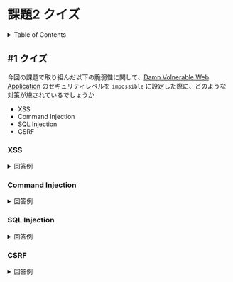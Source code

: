 # 課題2 クイズ

<!-- START doctoc generated TOC please keep comment here to allow auto update -->
<!-- DON'T EDIT THIS SECTION, INSTEAD RE-RUN doctoc TO UPDATE -->
<details>
<summary>Table of Contents</summary>

- [&#035;1 クイズ](#1-%E3%82%AF%E3%82%A4%E3%82%BA)

</details>
<!-- END doctoc generated TOC please keep comment here to allow auto update -->

## #1 クイズ

今回の課題で取り組んだ以下の脆弱性に関して、[Damn Volnerable Web Application](https://dvwa.co.uk/) のセキュリティレベルを `impossible` に設定した際に、どのような対策が施されているでしょうか

- XSS
- Command Injection
- SQL Injection
- CSRF

### XSS

<details>
<summary>回答例</summary>
<div>

該当するソースコードは以下になる。

```php
<?php

// Is there any input?
if( array_key_exists( "name", $_GET ) && $_GET[ 'name' ] != NULL ) {
	// Check Anti-CSRF token
	checkToken( $_REQUEST[ 'user_token' ], $_SESSION[ 'session_token' ], 'index.php' );

	// Get input
	$name = htmlspecialchars( $_GET[ 'name' ] );

	// Feedback for end user
	$html .= "<pre>Hello ${name}</pre>";
}

// Generate Anti-CSRF token
generateSessionToken();

?>
```

対策としては以下の2つを実施していることがわかる。

- ユーザ入力値のエスケープ処理
  - PHPの `htmlspecialchars()` を使って特殊文字をエスケープしている
- CSRFトークンの埋め込み
  - リクエストを処理するごとにCSRFトークンを生成している
  - 生成したトークンは `<input type="hidden">` に埋め込んでいる

    ```html
    <div class="vulnerable_code_area">
        <form name="XSS" action="#" method="GET">
            <p>
            What's your name?
            <input type="text" name="name">
            <input type="submit" value="Submit">
            </p>
            <!-- CSRFトークンの埋め込み -->
            <input type='hidden' name='user_token' value='def3b274f61557a0d24c4647d782295d' />
        </form>
        <pre>Hello &lt;script&gt;document.cookie&lt;/script&gt;</pre>
    </div>
    ```

</div>
</details>

### Command Injection

<details>
<summary>回答例</summary>
<div>


</div>
</details>


### SQL Injection

<details>
<summary>回答例</summary>
<div>


</div>
</details>

### CSRF

<details>
<summary>回答例</summary>
<div>


</div>
</details>
